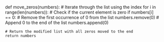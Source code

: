 def move_zeros(numbers):
    # Iterate through the list using the index
    for i in range(len(numbers)):
        # Check if the current element is zero
        if numbers[i] == 0:
            # Remove the first occurrence of 0 from the list
            numbers.remove(0)
            # Append 0 to the end of the list
            numbers.append(0)
    
    # Return the modified list with all zeros moved to the end
    return numbers

